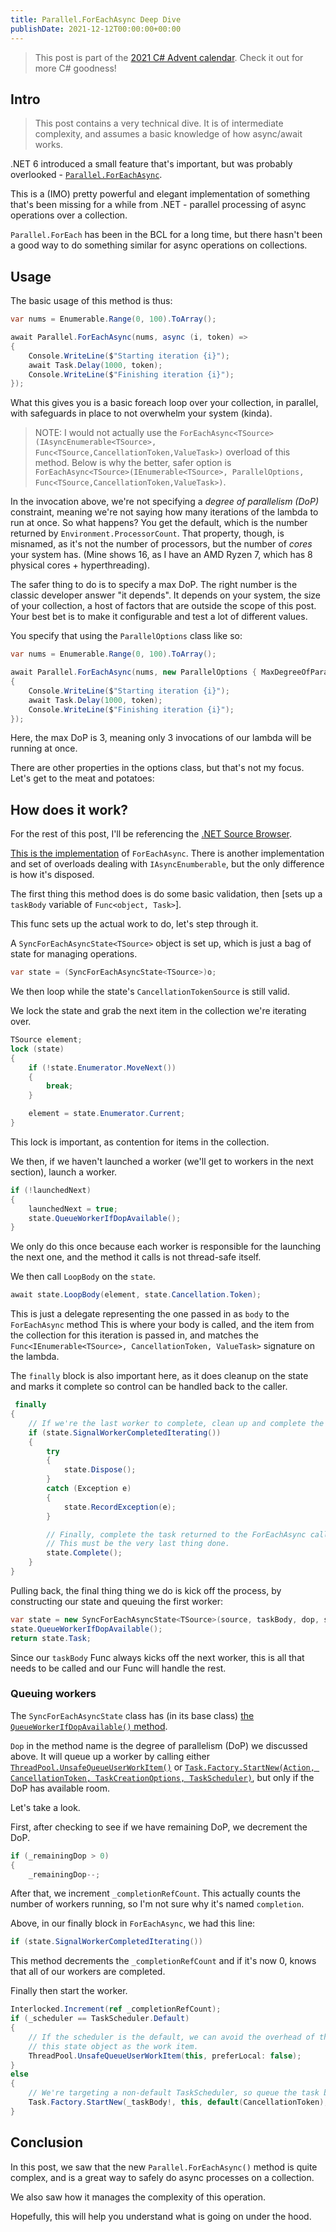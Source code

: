 ```yaml
---
title: Parallel.ForEachAsync Deep Dive
publishDate: 2021-12-12T00:00:00+00:00
---
```

> This post is part of the [2021 C# Advent calendar](https://csadvent.christmas/). Check it out for more C# goodness!

## Intro

> This post contains a very technical dive. It is of intermediate complexity, and assumes a basic knowledge of how async/await works.

.NET 6 introduced a small feature that's important, but was probably overlooked - [`Parallel.ForEachAsync`](https://docs.microsoft.com/en-us/dotnet/api/system.threading.tasks.parallel.foreachasync?view=net-6.0).

This is a (IMO) pretty powerful and elegant implementation of something that's been missing for a while from .NET - parallel processing of async operations over a collection.

`Parallel.ForEach` has been in the BCL for a long time, but there hasn't been a good way to do something similar for async operations on collections.

## Usage

The basic usage of this method is thus:

```csharp
var nums = Enumerable.Range(0, 100).ToArray();

await Parallel.ForEachAsync(nums, async (i, token) =>
{
    Console.WriteLine($"Starting iteration {i}");
    await Task.Delay(1000, token);
    Console.WriteLine($"Finishing iteration {i}");
});
```

What this gives you is a basic foreach loop over your collection, in parallel, with safeguards in place to not overwhelm your system (kinda).

> NOTE: I would not actually use the `ForEachAsync<TSource>(IAsyncEnumerable<TSource>, Func<TSource,CancellationToken,ValueTask>)` overload of this method. Below is why the better, safer option is `ForEachAsync<TSource>(IEnumerable<TSource>, ParallelOptions, Func<TSource,CancellationToken,ValueTask>)`.

In the invocation above, we're not specifying a _degree of parallelism (DoP)_ constraint, meaning we're not saying how many iterations of the lambda to run at once. So what happens? You get the default, which is the number returned by `Environment.ProcessorCount`. That property, though, is misnamed, as it's not the number of processors, but the number of _cores_ your system has. (Mine shows 16, as I have an AMD Ryzen 7, which has 8 physical cores + hyperthreading).

The safer thing to do is to specify a max DoP. The right number is the classic developer answer "it depends". It depends on your system, the size of your collection, a host of factors that are outside the scope of this post. Your best bet is to make it configurable and test a lot of different values.

You specify that using the `ParallelOptions` class like so:

```csharp
var nums = Enumerable.Range(0, 100).ToArray();

await Parallel.ForEachAsync(nums, new ParallelOptions { MaxDegreeOfParallelism = 3 }, async (i, token) =>
{
    Console.WriteLine($"Starting iteration {i}");
    await Task.Delay(1000, token);
    Console.WriteLine($"Finishing iteration {i}");
});
```

Here, the max DoP is 3, meaning only 3 invocations of our lambda will be running at once.

There are other properties in the options class, but that's not my focus. Let's get to the meat and potatoes:

## How does it work?

For the rest of this post, I'll be referencing the [.NET Source Browser](https://source.dot.net).

[This is the implementation](https://source.dot.net/#System.Threading.Tasks.Parallel/System/Threading/Tasks/Parallel.ForEachAsync.cs,88) of `ForEachAsync`. There is another implementation and set of overloads dealing with `IAsyncEnumberable`, but the only difference is how it's disposed.

The first thing this method does is do some basic validation, then [sets up a `taskBody` variable of `Func<object, Task>`].

This func sets up the actual work to do, let's step through it.

A `SyncForEachAsyncState<TSource>` object is set up, which is just a bag of state for managing operations.

```csharp
var state = (SyncForEachAsyncState<TSource>)o;
```

We then loop while the state's `CancellationTokenSource` is still valid.

We lock the state and grab the next item in the collection we're iterating over.

```csharp
TSource element;
lock (state)
{
    if (!state.Enumerator.MoveNext())
    {
        break;
    }

    element = state.Enumerator.Current;
}
```

This lock is important, as contention for items in the collection.

We then, if we haven't launched a worker (we'll get to workers in the next section), launch a worker.

```csharp
if (!launchedNext)
{
    launchedNext = true;
    state.QueueWorkerIfDopAvailable();
}
```

We only do this once because each worker is responsible for the launching the next one, and the method it calls is not thread-safe itself.

We then call `LoopBody` on the `state`.

```csharp
await state.LoopBody(element, state.Cancellation.Token);
```

This is just a delegate representing the one passed in as `body` to the `ForEachAsync` method This is where your body is called, and the item from the collection for this iteration is passed in, and matches the `Func<IEnumerable<TSource>, CancellationToken, ValueTask>` signature on the lambda.

The `finally` block is also important here, as it does cleanup on the state and marks it complete so control can be handled back to the caller.

```csharp
 finally
{
    // If we're the last worker to complete, clean up and complete the operation.
    if (state.SignalWorkerCompletedIterating())
    {
        try
        {
            state.Dispose();
        }
        catch (Exception e)
        {
            state.RecordException(e);
        }

        // Finally, complete the task returned to the ForEachAsync caller.
        // This must be the very last thing done.
        state.Complete();
    }
}
```

Pulling back, the final thing thing we do is kick off the process, by constructing our state and queuing the first worker:

```csharp
var state = new SyncForEachAsyncState<TSource>(source, taskBody, dop, scheduler, cancellationToken, body);
state.QueueWorkerIfDopAvailable();
return state.Task;
```

Since our `taskBody` Func always kicks off the next worker, this is all that needs to be called and our Func will handle the rest.

### Queuing workers

The `SyncForEachAsyncState` class has (in its base class) [the `QueueWorkerIfDopAvailable()` method](https://source.dot.net/#System.Threading.Tasks.Parallel/System/Threading/Tasks/Parallel.ForEachAsync.cs,420).

`Dop` in the method name is the degree of parallelism (DoP) we discussed above. It will queue up a worker by calling either [`ThreadPool.UnsafeQueueUserWorkItem()`](https://docs.microsoft.com/en-us/dotnet/api/system.threading.threadpool.unsafequeueuserworkitem?view=net-6.0#System_Threading_ThreadPool_UnsafeQueueUserWorkItem_System_Threading_IThreadPoolWorkItem_System_Boolean_) or [`Task.Factory.StartNew(Action, CancellationToken, TaskCreationOptions, TaskScheduler)`](https://docs.microsoft.com/en-us/dotnet/api/system.threading.tasks.taskfactory.startnew?view=net-6.0#System_Threading_Tasks_TaskFactory_StartNew_System_Action_System_Threading_CancellationToken_System_Threading_Tasks_TaskCreationOptions_System_Threading_Tasks_TaskScheduler_), but only if the DoP has available room.

Let's take a look.

First, after checking to see if we have remaining DoP, we decrement the DoP.

```csharp
if (_remainingDop > 0)
{
    _remainingDop--;
```

After that, we increment `_completionRefCount`. This actually counts the number of workers running, so I'm not sure why it's named `completion`.

Above, in our finally block in `ForEachAsync`, we had this line:

```csharp
if (state.SignalWorkerCompletedIterating())
```

This method decrements the `_completionRefCount` and if it's now 0, knows that all of our workers are completed.

Finally then start the worker.

```csharp
Interlocked.Increment(ref _completionRefCount);
if (_scheduler == TaskScheduler.Default)
{
    // If the scheduler is the default, we can avoid the overhead of the StartNew Task by just queueing
    // this state object as the work item.
    ThreadPool.UnsafeQueueUserWorkItem(this, preferLocal: false);
}
else
{
    // We're targeting a non-default TaskScheduler, so queue the task body to it.
    Task.Factory.StartNew(_taskBody!, this, default(CancellationToken), TaskCreationOptions.DenyChildAttach, _scheduler);
}
```

## Conclusion

In this post, we saw that the new `Parallel.ForEachAsync()` method is quite complex, and is a great way to safely do async processes on a collection.

We also saw how it manages the complexity of this operation.

 Hopefully, this will help you understand what is going on under the hood.
